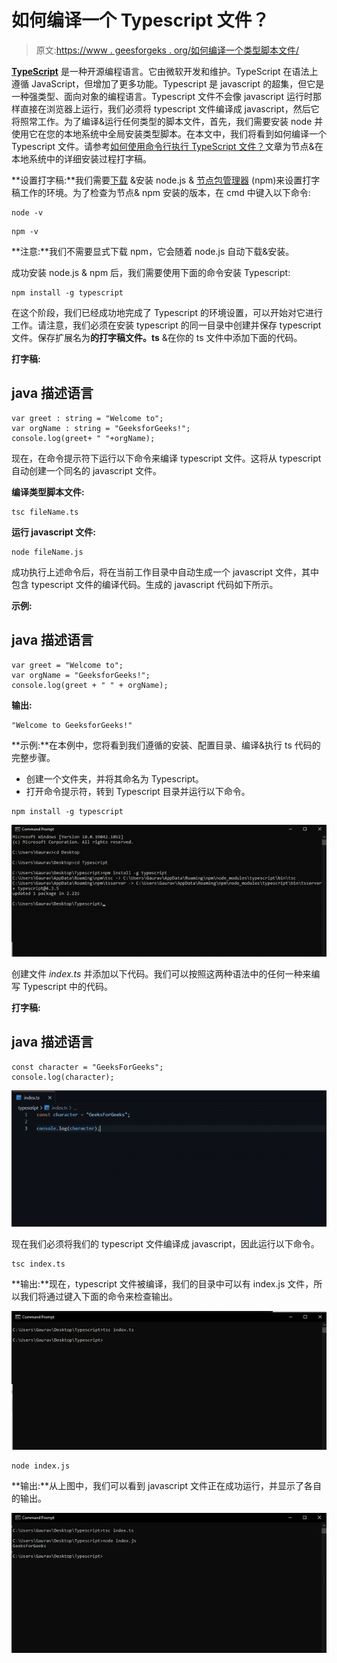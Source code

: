 # 如何编译一个 Typescript 文件？

> 原文:[https://www . geesforgeks . org/如何编译一个类型脚本文件/](https://www.geeksforgeeks.org/how-to-compile-a-typescript-file/)

[**TypeScript**](https://www.geeksforgeeks.org/hello-world-in-typescript-language/) 是一种开源编程语言。它由微软开发和维护。TypeScript 在语法上遵循 JavaScript，但增加了更多功能。Typescript 是 javascript 的超集，但它是一种强类型、面向对象的编程语言。Typescript 文件不会像 javascript 运行时那样直接在浏览器上运行，我们必须将 typescript 文件编译成 javascript，然后它将照常工作。为了编译&运行任何类型的脚本文件，首先，我们需要安装 node 并使用它在您的本地系统中全局安装类型脚本。在本文中，我们将看到如何编译一个 Typescript 文件。请参考[如何使用命令行执行 TypeScript 文件？](https://www.geeksforgeeks.org/how-to-execute-typescript-file-using-command-line/)文章为节点&在本地系统中的详细安装过程打字稿。

**设置打字稿:**我们需要[下载](https://nodejs.org/en/download/) &安装 node.js & [节点包管理器](https://www.geeksforgeeks.org/node-js-npm-node-package-manager/) (npm)来设置打字稿工作的环境。为了检查为节点& npm 安装的版本，在 cmd 中键入以下命令:

```
node -v
```

```
npm -v
```

**注意:**我们不需要显式下载 npm，它会随着 node.js 自动下载&安装。

成功安装 node.js & npm 后，我们需要使用下面的命令安装 Typescript:

```
npm install -g typescript
```

在这个阶段，我们已经成功地完成了 Typescript 的环境设置，可以开始对它进行工作。请注意，我们必须在安装 typescript 的同一目录中创建并保存 typescript 文件。保存扩展名为**的打字稿文件。ts** &在你的 ts 文件中添加下面的代码。

**打字稿:**

## java 描述语言

```
var greet : string = "Welcome to";
var orgName : string = "GeeksforGeeks!";
console.log(greet+ " "+orgName);
```

现在，在命令提示符下运行以下命令来编译 typescript 文件。这将从 typescript 自动创建一个同名的 javascript 文件。

**编译类型脚本文件:**

```
tsc fileName.ts
```

**运行 javascript 文件:**

```
node fileName.js
```

成功执行上述命令后，将在当前工作目录中自动生成一个 javascript 文件，其中包含 typescript 文件的编译代码。生成的 javascript 代码如下所示。

**示例:**

## java 描述语言

```
var greet = "Welcome to";
var orgName = "GeeksforGeeks!";
console.log(greet + " " + orgName);
```

**输出:**

```
"Welcome to GeeksforGeeks!"
```

**示例:**在本例中，您将看到我们遵循的安装、配置目录、编译&执行 ts 代码的完整步骤。

*   创建一个文件夹，并将其命名为 Typescript。
*   打开命令提示符，转到 Typescript 目录并运行以下命令。

```
npm install -g typescript
```

![](img/faa4d5b06ac6890ef38aa44ec24dd07b.png)

创建文件 *index.ts* 并添加以下代码。我们可以按照这两种语法中的任何一种来编写 Typescript 中的代码。

**打字稿:**

## java 描述语言

```
const character = "GeeksForGeeks";
console.log(character);
```

![](img/c95fc51db83accdc0246f3fe80e57567.png)

现在我们必须将我们的 typescript 文件编译成 javascript，因此运行以下命令。

```
tsc index.ts
```

**输出:**现在，typescript 文件被编译，我们的目录中可以有 index.js 文件，所以我们将通过键入下面的命令来检查输出。

![](img/eee1ce688a67af0d8a26c14d5aadf92f.png)

```
node index.js
```

**输出:**从上图中，我们可以看到 javascript 文件正在成功运行，并显示了各自的输出。

![](img/9fb90778482dd0e2608779b855d6e62f.png)